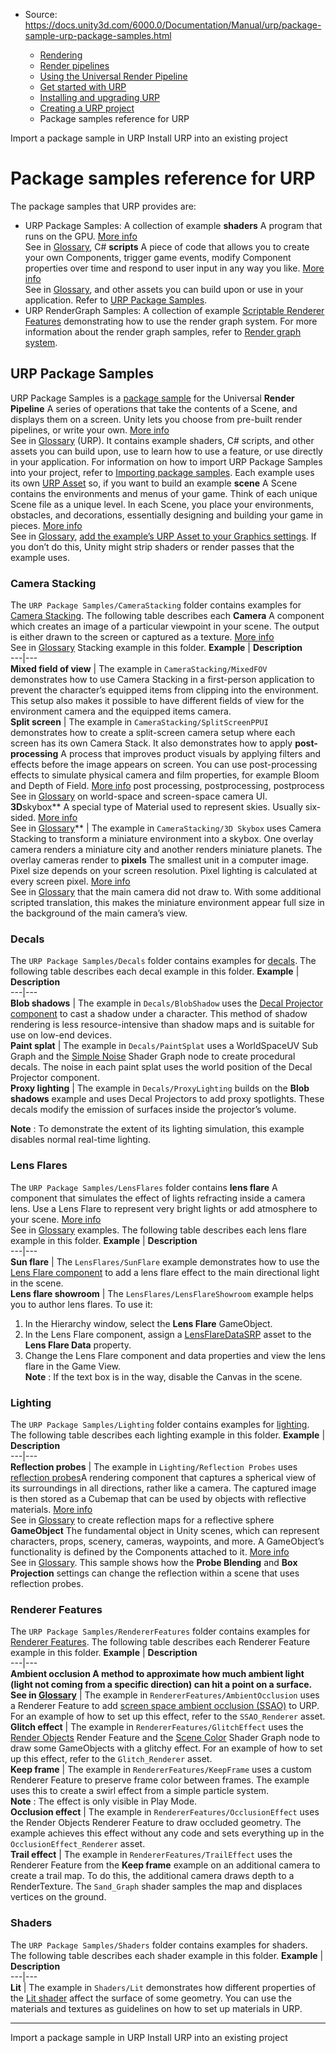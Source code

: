 * Source: https://docs.unity3d.com/6000.0/Documentation/Manual/urp/package-sample-urp-package-samples.html

  * [Rendering](https://docs.unity3d.com/6000.0/Documentation/Manual/rendering-and-post-processing.html)
  * [Render pipelines](https://docs.unity3d.com/6000.0/Documentation/Manual/render-pipelines.html)
  * [Using the Universal Render Pipeline](https://docs.unity3d.com/6000.0/Documentation/Manual/universal-render-pipeline.html)
  * [Get started with URP](https://docs.unity3d.com/6000.0/Documentation/Manual/urp/introduction-landing.html)
  * [Installing and upgrading URP](https://docs.unity3d.com/6000.0/Documentation/Manual/urp/InstallingAndConfiguringURP.html)
  * [Creating a URP project](https://docs.unity3d.com/6000.0/Documentation/Manual/urp/creating-a-urp-project.html)
  * Package samples reference for URP


[](https://docs.unity3d.com/6000.0/Documentation/Manual/urp/package-samples.html)
Import a package sample in URP
[](https://docs.unity3d.com/6000.0/Documentation/Manual/urp/InstallURPIntoAProject.html)
Install URP into an existing project
# Package samples reference for URP
The package samples that URP provides are:
  * URP Package Samples: A collection of example **shaders** A program that runs on the GPU. [More info](https://docs.unity3d.com/6000.0/Documentation/Manual/Shaders.html)  
See in [Glossary](https://docs.unity3d.com/6000.0/Documentation/Manual/Glossary.html#Shader), C# **scripts** A piece of code that allows you to create your own Components, trigger game events, modify Component properties over time and respond to user input in any way you like. [More info](https://docs.unity3d.com/6000.0/Documentation/Manual/creating-scripts.html)  
See in [Glossary](https://docs.unity3d.com/6000.0/Documentation/Manual/Glossary.html#Scripts), and other assets you can build upon or use in your application. Refer to [URP Package Samples](https://docs.unity3d.com/6000.0/Documentation/Manual/urp/package-sample-urp-package-samples.html).
  * URP RenderGraph Samples: A collection of example [Scriptable Renderer Features](https://docs.unity3d.com/6000.0/Documentation/Manual/urp/renderer-features/scriptable-renderer-features/scriptable-renderer-features-landing.html) demonstrating how to use the render graph system. For more information about the render graph samples, refer to [Render graph system](https://docs.unity3d.com/6000.0/Documentation/Manual/urp/render-graph.html).


## URP Package Samples
URP Package Samples is a [package sample](https://docs.unity3d.com/6000.0/Documentation/Manual/urp/package-samples.html) for the Universal **Render Pipeline** A series of operations that take the contents of a Scene, and displays them on a screen. Unity lets you choose from pre-built render pipelines, or write your own. [More info](https://docs.unity3d.com/6000.0/Documentation/Manual/render-pipelines.html)  
See in [Glossary](https://docs.unity3d.com/6000.0/Documentation/Manual/Glossary.html#Renderpipeline) (URP). It contains example shaders, C# scripts, and other assets you can build upon, use to learn how to use a feature, or use directly in your application. For information on how to import URP Package Samples into your project, refer to [Importing package samples](https://docs.unity3d.com/6000.0/Documentation/Manual/urp/package-samples.html#importing-package-samples).
Each example uses its own [URP Asset](https://docs.unity3d.com/6000.0/Documentation/Manual/urp/universalrp-asset.html) so, if you want to build an example **scene** A Scene contains the environments and menus of your game. Think of each unique Scene file as a unique level. In each Scene, you place your environments, obstacles, and decorations, essentially designing and building your game in pieces. [More info](https://docs.unity3d.com/6000.0/Documentation/Manual/CreatingScenes.html)  
See in [Glossary](https://docs.unity3d.com/6000.0/Documentation/Manual/Glossary.html#Scene), [add the example’s URP Asset to your Graphics settings](https://docs.unity3d.com/6000.0/Documentation/Manual/urp/InstallURPIntoAProject.html#set-urp-active). If you don’t do this, Unity might strip shaders or render passes that the example uses.
### Camera Stacking
The `URP Package Samples/CameraStacking` folder contains examples for [Camera Stacking](https://docs.unity3d.com/6000.0/Documentation/Manual/urp/camera-stacking.html). The following table describes each **Camera** A component which creates an image of a particular viewpoint in your scene. The output is either drawn to the screen or captured as a texture. [More info](https://docs.unity3d.com/6000.0/Documentation/Manual/CamerasOverview.html)  
See in [Glossary](https://docs.unity3d.com/6000.0/Documentation/Manual/Glossary.html#Camera) Stacking example in this folder.
**Example** | **Description**  
---|---  
**Mixed field of view** | The example in `CameraStacking/MixedFOV` demonstrates how to use Camera Stacking in a first-person application to prevent the character’s equipped items from clipping into the environment. This setup also makes it possible to have different fields of view for the environment camera and the equipped items camera.  
**Split screen** | The example in `CameraStacking/SplitScreenPPUI` demonstrates how to create a split-screen camera setup where each screen has its own Camera Stack. It also demonstrates how to apply **post-processing** A process that improves product visuals by applying filters and effects before the image appears on screen. You can use post-processing effects to simulate physical camera and film properties, for example Bloom and Depth of Field. [More info](https://docs.unity3d.com/6000.0/Documentation/Manual/PostProcessingOverview.html) post processing, postprocessing, postprocess  
See in [Glossary](https://docs.unity3d.com/6000.0/Documentation/Manual/Glossary.html#post-processing) on world-space and screen-space camera UI.  
**3D**skybox** A special type of Material used to represent skies. Usually six-sided. [More info](https://docs.unity3d.com/6000.0/Documentation/Manual/sky-landing.html)  
See in [Glossary](https://docs.unity3d.com/6000.0/Documentation/Manual/Glossary.html#Skybox)** | The example in `CameraStacking/3D Skybox` uses Camera Stacking to transform a miniature environment into a skybox. One overlay camera renders a miniature city and another renders miniature planets. The overlay cameras render to **pixels** The smallest unit in a computer image. Pixel size depends on your screen resolution. Pixel lighting is calculated at every screen pixel. [More info](https://docs.unity3d.com/6000.0/Documentation/Manual/ShadowPerformance.html)  
See in [Glossary](https://docs.unity3d.com/6000.0/Documentation/Manual/Glossary.html#pixel) that the main camera did not draw to. With some additional scripted translation, this makes the miniature environment appear full size in the background of the main camera’s view.  
### Decals
The `URP Package Samples/Decals` folder contains examples for [decals](https://docs.unity3d.com/6000.0/Documentation/Manual/urp/renderer-feature-decal.html). The following table describes each decal example in this folder.
**Example** | **Description**  
---|---  
**Blob shadows** | The example in `Decals/BlobShadow` uses the [Decal Projector component](https://docs.unity3d.com/6000.0/Documentation/Manual/urp/renderer-feature-decal.html) to cast a shadow under a character. This method of shadow rendering is less resource-intensive than shadow maps and is suitable for use on low-end devices.  
**Paint splat** | The example in `Decals/PaintSplat` uses a WorldSpaceUV Sub Graph and the [Simple Noise](https://docs.unity3d.com/Packages/com.unity.shadergraph@latest/index.html?subfolder=/manual/Simple-Noise-Node.html) Shader Graph node to create procedural decals. The noise in each paint splat uses the world position of the Decal Projector component.  
**Proxy lighting** | The example in `Decals/ProxyLighting` builds on the **Blob shadows** example and uses Decal Projectors to add proxy spotlights. These decals modify the emission of surfaces inside the projector’s volume.  
  
**Note** : To demonstrate the extent of its lighting simulation, this example disables normal real-time lighting.  
### Lens Flares
The `URP Package Samples/LensFlares` folder contains **lens flare** A component that simulates the effect of lights refracting inside a camera lens. Use a Lens Flare to represent very bright lights or add atmosphere to your scene. [More info](https://docs.unity3d.com/6000.0/Documentation/Manual/class-LensFlare.html)  
See in [Glossary](https://docs.unity3d.com/6000.0/Documentation/Manual/Glossary.html#LensFlare) examples. The following table describes each lens flare example in this folder.
**Example** | **Description**  
---|---  
**Sun flare** | The `LensFlares/SunFlare` example demonstrates how to use the [Lens Flare component](https://docs.unity3d.com/6000.0/Documentation/Manual/urp/shared/lens-flare/lens-flare-component.html) to add a lens flare effect to the main directional light in the scene.  
**Lens flare showroom** | The `LensFlares/LensFlareShowroom` example helps you to author lens flares. To use it:  
1. In the Hierarchy window, select the **Lens Flare** GameObject.  
2. In the Lens Flare component, assign a [LensFlareDataSRP](https://docs.unity3d.com/Packages/com.unity.render-pipelines.core@12.0/api/UnityEngine.Rendering.LensFlareDataSRP.html) asset to the **Lens Flare Data** property.  
3. Change the Lens Flare component and data properties and view the lens flare in the Game View.  
**Note** : If the text box is in the way, disable the Canvas in the scene.  
### Lighting
The `URP Package Samples/Lighting` folder contains examples for [lighting](https://docs.unity3d.com/6000.0/Documentation/Manual/urp/lighting-landing.html). The following table describes each lighting example in this folder.
**Example** | **Description**  
---|---  
**Reflection probes** | The example in `Lighting/Reflection Probes` uses [reflection probes](https://docs.unity3d.com/6000.0/Documentation/Manual/urp/lighting/reflection-probes.html)A rendering component that captures a spherical view of its surroundings in all directions, rather like a camera. The captured image is then stored as a Cubemap that can be used by objects with reflective materials. [More info](https://docs.unity3d.com/6000.0/Documentation/Manual/class-ReflectionProbe.html)  
See in [Glossary](https://docs.unity3d.com/6000.0/Documentation/Manual/Glossary.html#ReflectionProbe) to create reflection maps for a reflective sphere **GameObject** The fundamental object in Unity scenes, which can represent characters, props, scenery, cameras, waypoints, and more. A GameObject’s functionality is defined by the Components attached to it. [More info](https://docs.unity3d.com/6000.0/Documentation/Manual/class-GameObject.html)  
See in [Glossary](https://docs.unity3d.com/6000.0/Documentation/Manual/Glossary.html#GameObject). This sample shows how the **Probe Blending** and **Box Projection** settings can change the reflection within a scene that uses reflection probes.  
### Renderer Features
The `URP Package Samples/RendererFeatures` folder contains examples for [Renderer Features](https://docs.unity3d.com/6000.0/Documentation/Manual/urp/urp-renderer-feature.html). The following table describes each Renderer Feature example in this folder.
**Example** | **Description**  
---|---  
****Ambient occlusion** A method to approximate how much ambient light (light not coming from a specific direction) can hit a point on a surface.  
See in [Glossary](https://docs.unity3d.com/6000.0/Documentation/Manual/Glossary.html#Ambientocclusion)** | The example in `RendererFeatures/AmbientOcclusion` uses a Renderer Feature to add [screen space ambient occlusion (SSAO)](https://docs.unity3d.com/6000.0/Documentation/Manual/urp/post-processing-ssao.html) to URP. For an example of how to set up this effect, refer to the `SSAO_Renderer` asset.  
**Glitch effect** | The example in `RendererFeatures/GlitchEffect` uses the [Render Objects](https://docs.unity3d.com/6000.0/Documentation/Manual/urp/renderer-features/renderer-feature-render-objects.html) Render Feature and the [Scene Color](https://docs.unity3d.com/Packages/com.unity.shadergraph@latest/index.html?subfolder=/manual/Scene-Color-Node.html) Shader Graph node to draw some GameObjects with a glitchy effect. For an example of how to set up this effect, refer to the `Glitch_Renderer` asset.  
**Keep frame** | The example in `RendererFeatures/KeepFrame` uses a custom Renderer Feature to preserve frame color between frames. The example uses this to create a swirl effect from a simple particle system.  
**Note** : The effect is only visible in Play Mode.  
**Occlusion effect** | The example in `RendererFeatures/OcclusionEffect` uses the Render Objects Renderer Feature to draw occluded geometry. The example achieves this effect without any code and sets everything up in the `OcclusionEffect_Renderer` asset.  
**Trail effect** | The example in `RendererFeatures/TrailEffect` uses the Renderer Feature from the **Keep frame** example on an additional camera to create a trail map. To do this, the additional camera draws depth to a RenderTexture. The `Sand_Graph` shader samples the map and displaces vertices on the ground.  
### Shaders
The `URP Package Samples/Shaders` folder contains examples for shaders. The following table describes each shader example in this folder.
**Example** | **Description**  
---|---  
**Lit** | The example in `Shaders/Lit` demonstrates how different properties of the [Lit shader](https://docs.unity3d.com/6000.0/Documentation/Manual/urp/lit-shader.html) affect the surface of some geometry. You can use the materials and textures as guidelines on how to set up materials in URP.  
* * *
[](https://docs.unity3d.com/6000.0/Documentation/Manual/urp/package-samples.html)
Import a package sample in URP
[](https://docs.unity3d.com/6000.0/Documentation/Manual/urp/InstallURPIntoAProject.html)
Install URP into an existing project
